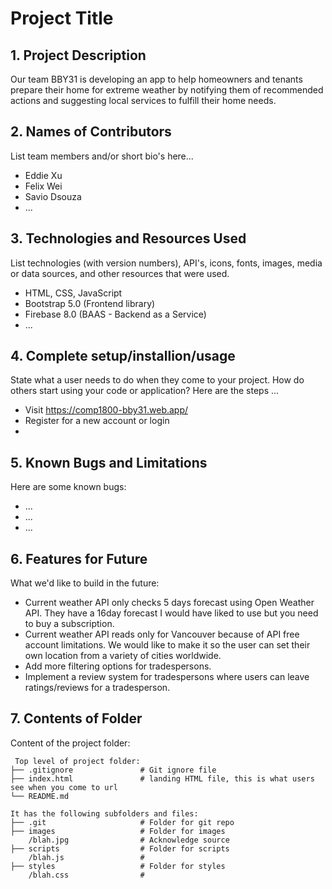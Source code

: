 # Project Title

## 1. Project Description
Our team BBY31 is developing an app to help homeowners and tenants prepare their home for extreme weather by notifying them of recommended actions and suggesting local services to fulfill their home needs.

## 2. Names of Contributors
List team members and/or short bio's here...  
* Eddie Xu
* Felix Wei
* Savio Dsouza
* ...
	
## 3. Technologies and Resources Used
List technologies (with version numbers), API's, icons, fonts, images, media or data sources, and other resources that were used.
* HTML, CSS, JavaScript
* Bootstrap 5.0 (Frontend library)
* Firebase 8.0 (BAAS - Backend as a Service)
* ...

## 4. Complete setup/installion/usage
State what a user needs to do when they come to your project.  How do others start using your code or application?
Here are the steps ...
* Visit https://comp1800-bby31.web.app/
* Register for a new account or login
* 

## 5. Known Bugs and Limitations
Here are some known bugs:
* ...
* ...
* ...

## 6. Features for Future
What we'd like to build in the future:
* Current weather API only checks 5 days forecast using Open Weather API. They have a 16day forecast I would have liked to use but you need to buy a subscription.
* Current weather API reads only for Vancouver because of API free account limitations. We would like to make it so the user can set their own location from a variety of cities worldwide.
* Add more filtering options for tradespersons.
* Implement a review system for tradespersons where users can leave ratings/reviews for a tradesperson. 
	
## 7. Contents of Folder
Content of the project folder:

```
 Top level of project folder: 
├── .gitignore               # Git ignore file
├── index.html               # landing HTML file, this is what users see when you come to url
└── README.md

It has the following subfolders and files:
├── .git                     # Folder for git repo
├── images                   # Folder for images
    /blah.jpg                # Acknowledge source
├── scripts                  # Folder for scripts
    /blah.js                 # 
├── styles                   # Folder for styles
    /blah.css                # 



```


